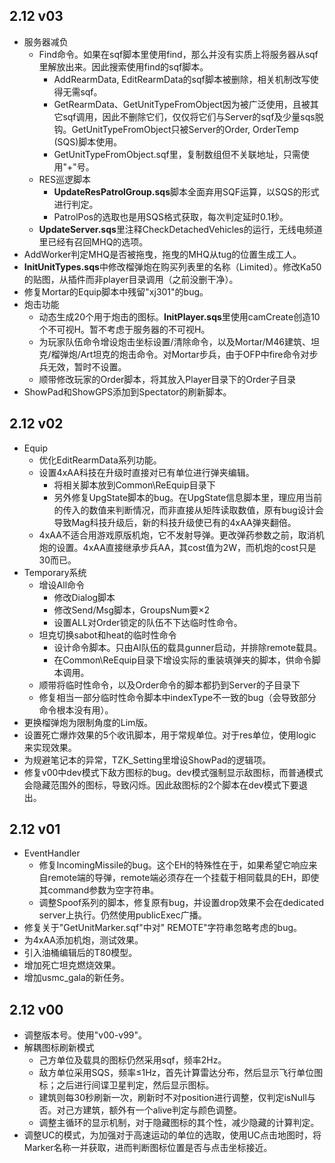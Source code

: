 ## 2.12 v03
+ 服务器减负
	+ Find命令。如果在sqf脚本里使用find，那么并没有实质上将服务器从sqf里解放出来。因此搜索使用find的sqf脚本。
		 + AddRearmData, EditRearmData的sqf脚本被删除，相关机制改写使得无需sqf。
		 + GetRearmData、GetUnitTypeFromObject因为被广泛使用，且被其它sqf调用，因此不删除它们，仅仅将它们与Server的sqf及少量sqs脱钩。GetUnitTypeFromObject只被Server的Order, OrderTemp (SQS)脚本使用。
		 + GetUnitTypeFromObject.sqf里，复制数组但不关联地址，只需使用"+"号。
	+ RES巡逻脚本
		+ **UpdateResPatrolGroup.sqs**脚本全面弃用SQF运算，以SQS的形式进行判定。
		+ PatrolPos的选取也是用SQS格式获取，每次判定延时0.1秒。
	+ **UpdateServer.sqs**里注释CheckDetachedVehicles的运行，无线电频道里已经有召回MHQ的选项。
+ AddWorker判定MHQ是否被拖曳，拖曳的MHQ从tug的位置生成工人。
+ **InitUnitTypes.sqs**中修改榴弹炮在购买列表里的名称（Limited）。修改Ka50的贴图，从插件而非player目录调用（之前没删干净）。
+ 修复Mortar的Equip脚本中残留"xj301"的bug。
+ 炮击功能
	+ 动态生成20个用于炮击的图标。**InitPlayer.sqs**里使用camCreate创造10个不可视H。暂不考虑于服务器的不可视H。
	+ 为玩家队伍命令增设炮击坐标设置/清除命令，以及Mortar/M46建筑、坦克/榴弹炮/Art坦克的炮击命令。对Mortar步兵，由于OFP中fire命令对步兵无效，暂时不设置。
	+ 顺带修改玩家的Order脚本，将其放入Player目录下的Order子目录
+ ShowPad和ShowGPS添加到Spectator的刷新脚本。
## 2.12 v02
+ Equip
	+ 优化EditRearmData系列功能。
	+ 设置4xAA科技在升级时直接对已有单位进行弹夹编辑。
		+ 将相关脚本放到Common\ReEquip目录下
		+ 另外修复UpgState脚本的bug。在UpgState信息脚本里，理应用当前的传入的数值来判断情况，而非直接从矩阵读取数值，原有bug设计会导致Mag科技升级后，新的科技升级使已有的4xAA弹夹翻倍。
	+ 4xAA不适合用游戏原版机炮，它不发射导弹。更改弹药参数之前，取消机炮的设置。4xAA直接继承步兵AA，其cost值为2W，而机炮的cost只是30而已。
+ Temporary系统
	+ 增设All命令
		+ 修改Dialog脚本
		+ 修改Send/Msg脚本，GroupsNum要×2
		+ 设置ALL对Order锁定的队伍不下达临时性命令。
	+ 坦克切换sabot和heat的临时性命令
		+ 设计命令脚本。只由AI队伍的载具gunner启动，并排除remote载具。
		+ 在Common\ReEquip目录下增设实际的重装填弹夹的脚本，供命令脚本调用。
	+ 顺带将临时性命令，以及Order命令的脚本都扔到Server的子目录下
	+ 修复相当一部分临时性命令脚本中indexType不一致的bug（会导致部分命令根本没有用）。
+ 更换榴弹炮为限制角度的Lim版。
+ 设置死亡爆炸效果的5个收讯脚本，用于常规单位。对于res单位，使用logic来实现效果。
+ 为规避笔记本的异常，TZK_Setting里增设ShowPad的逻辑项。
+ 修复v00中dev模式下敌方图标的bug。dev模式强制显示敌图标，而普通模式会隐藏范围外的图标，导致闪烁。因此敌图标的2个脚本在dev模式下要退出。
## 2.12 v01
+ EventHandler
	+ 修复IncomingMissile的bug。这个EH的特殊性在于，如果希望它响应来自remote端的导弹，remote端必须存在一个挂载于相同载具的EH，即使其command参数为空字符串。
	+ 调整Spoof系列的脚本，修复原有bug，并设置drop效果不会在dedicated server上执行。仍然使用publicExec广播。
+ 修复关于"GetUnitMarker.sqf"中对" REMOTE"字符串忽略考虑的bug。
+ 为4xAA添加机炮，测试效果。
+ 引入油桶编辑后的T80模型。
+ 增加死亡坦克燃烧效果。
+ 增加usmc_gala的新任务。
## 2.12 v00
+ 调整版本号。使用"v00-v99"。
+ 解耦图标刷新模式
	+ 己方单位及载具的图标仍然采用sqf，频率2Hz。
	+ 敌方单位采用SQS，频率≤1Hz，首先计算雷达分布，然后显示飞行单位图标；之后进行间谍卫星判定，然后显示图标。
	+ 建筑则每30秒刷新一次，刷新时不对position进行调整，仅判定isNull与否。对己方建筑，额外有一个alive判定与颜色调整。
	+ 调整主循环的显示机制，对于隐藏图标的其个性，减少隐藏的计算判定。
+ 调整UC的模式，为加强对于高速运动的单位的选取，使用UC点击地图时，将Marker名称一并获取，进而判断图标位置是否与点击坐标接近。 